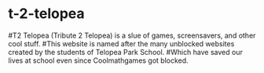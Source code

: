 # t-2-telopea

#T2 Telopea (Tribute 2 Telopea) is a slue of games, screensavers, and other cool stuff.
#This website is named after the many unblocked websites created by the students of Telopea Park School.
#Which have saved our lives at school even since Coolmathgames got blocked.
